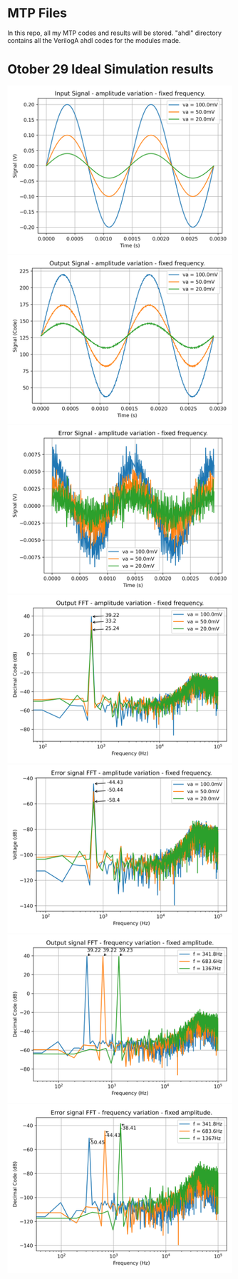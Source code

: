 # MTP Files

In this repo, all my MTP codes and results will be stored.
"ahdl" directory contains all the VerilogA ahdl codes for the modules made.

# Otober 29 Ideal Simulation results
![alt text](https://github.com/mukutdebnath/MTP/blob/main/csvresults/Oct29/Plot_signal_va_In.png)
![alt text](https://github.com/mukutdebnath/MTP/blob/main/csvresults/Oct29/Plot_signal_va_Out.png)
![alt text](https://github.com/mukutdebnath/MTP/blob/main/csvresults/Oct29/Plot_signal_va_Ve.png)
![alt text](https://github.com/mukutdebnath/MTP/blob/main/csvresults/Oct29/Plot_FFT_va_Out.png)
![alt text](https://github.com/mukutdebnath/MTP/blob/main/csvresults/Oct29/Plot_FFT_va_ve.png)
![alt text](https://github.com/mukutdebnath/MTP/blob/main/csvresults/Oct29/Plot_FFT_f_Out.png)
![alt text](https://github.com/mukutdebnath/MTP/blob/main/csvresults/Oct29/Plot_FFT_f_ve.png)
